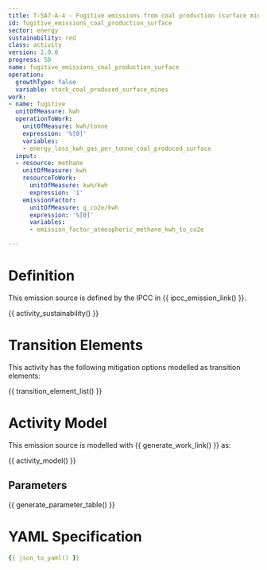 ```yaml
---
title: T-5A7-A-4 - Fugitive emissions from coal production (surface mines)
id: fugitive_emissions_coal_production_surface
sector: energy
sustainability: red
class: activity
version: 2.0.0
progress: 50
name: fugitive_emissions_coal_production_surface
operation:
  growthType: false
  variable: stock_coal_produced_surface_mines
work:
- name: fugitive
  unitOfMeasure: kwh
  operationToWork:
    unitOfMeasure: kwh/tonne
    expression: '%[0]'
    variables:
    - energy_loss_kwh_gas_per_tonne_coal_produced_surface
  input:
  - resource: methane
    unitOfMeasure: kwh
    resourceToWork:
      unitOfMeasure: kwh/kwh
      expression: '1'
    emissionFactor:
      unitOfMeasure: g_co2e/kwh
      expression: '%[0]'
      variables:
      - emission_factor_atmospheric_methane_kwh_to_co2e

---
```


# Definition
This emission source is defined by the IPCC in {{ ipcc_emission_link() }}.


{{ activity_sustainability() }}

# Transition Elements

This activity has the following mitigation options modelled as transition elements:

{{ transition_element_list() }}

# Activity Model
This emission source is modelled with {{ generate_work_link() }} as:

{{ activity_model() }}

## Parameters

{{ generate_parameter_table() }}

# YAML Specification

```yaml
{{ json_to_yaml() }}
```